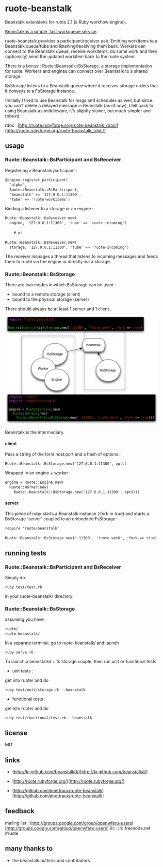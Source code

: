 
# ruote-beanstalk

Beanstalk extensions for ruote 2.1 (a Ruby workflow engine).

[Beanstalk is a simple, fast workqueue service](http://kr.github.com/beanstalkd/).

ruote-beanstalk provides a participant/receiver pair. Emitting workitems to a Beanstalk queue/tube and listening/receiving them back. Workers can connect to the Beanstalk queue, receive workitems, do some work and then (optionally) send the updated workitem back to the ruote system.

There is a bonus : Ruote::Beanstalk::BsStorage, a storage implementation for ruote. Workers and engines can connect over Beanstalk to a shared storage.

BsStorage listens to a Beanstalk queue where it receives storage orders that it conveys to a FsStorage instance.

(Initially I tried to use Beanstalk for msgs and schedules as well, but since you can't delete a delayed message in Beanstalk (as of now), I fell back to using Beanstalk as middleware, it's slightly slower, but much simpler and robust).

rdoc : [http://ruote.rubyforge.org/ruote-beanstalk_rdoc/](http://ruote.rubyforge.org/ruote-beanstalk_rdoc/)


## usage

### Ruote::Beanstalk::BsParticipant and BsReceiver

Registering a Beanstalk participant :

    @engine.register_participant(
      'alpha',
      Ruote::Beanstalk::BsParticipant,
      'beanstalk' => '127.0.0.1:11300',
      'tube' => 'ruote-workitems')


Binding a listener to a storage or an engine :

    Ruote::Beanstalk::BsReceiver.new(
      engine, '127.0.0.1:11300', 'tube' => 'ruote-incoming')

        # or

    Ruote::Beanstalk::BsReceiver.new(
      storage, '127.0.0.1:11300', 'tube' => 'ruote-incoming')

The receiver manages a thread that listens to incoming messages and feeds them to ruote via the engine or directly via a storage.


### Ruote::Beanstalk::BsStorage

There are two modes in which BsStorage can be used :

* bound to a remote storage (client)
* bound to the physical storage (server)

There should always be at least 1 server and 1 client.

<a href="http://github.com/jmettraux/ruote-beanstalk/raw/ruote2.1/doc/storages.png"><img src="http://github.com/jmettraux/ruote-beanstalk/raw/ruote2.1/doc/storages.png" /></a>

Beanstalk is the intermediary.


#### client

Pass a string of the form host:port and a hash of options :

    Ruote::Beanstalk::BsStorage.new('127.0.0.1:11300', opts)

Wrapped in an engine + worker :

    engine = Ruote::Engine.new(
      Ruote::Worker.new(
        Ruote::Beanstalk::BsStorage.new('127.0.0.1:11300', opts)))

#### server

This piece of ruby starts a Beanstalk instance (:fork => true) and starts a BsStorage 'server' coupled to an embedded FsStorage :

    require 'ruote/beanstalk'

    Ruote::Beanstalk::BsStorage.new(':11300', 'ruote_work', :fork => true)


## running tests

### Ruote::Beanstalk::BsParticipant and BsReceiver

Simply do

    ruby test/test.rb

in your ruote-beanstalk/ directory.


### Ruote::Beanstalk::BsStorage

assuming you have

    ruote/
    ruote-beanstalk/

In a separate terminal, go to ruote-beanstalk/ and launch

    ruby serve.rb

To launch a beanstalkd + fs storage couple, then run unit or functional tests


* unit tests :

get into ruote/ and do

    ruby test/unit/storage.rb --beanstalk

* functional tests :

get into ruote/ and do

    ruby test/functional/test.rb --beanstalk


## license

MIT


## links

* (http://kr.github.com/beanstalkd/)[http://kr.github.com/beanstalkd/]

* (http://ruote.rubyforge.org/)[http://ruote.rubyforge.org/]
* (http://github.com/jmettraux/ruote-beanstalk)[http://github.com/jmettraux/ruote-beanstalk]


## feedback

mailing list : (http://groups.google.com/group/openwferu-users)[http://groups.google.com/group/openwferu-users]
irc : irc.freenode.net #ruote


## many thanks to

- the beanstalk authors and contributors

